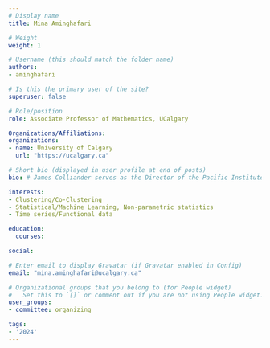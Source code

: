 ```yaml
---
# Display name
title: Mina Aminghafari

# Weight
weight: 1

# Username (this should match the folder name)
authors:
- aminghafari

# Is this the primary user of the site?
superuser: false

# Role/position
role: Associate Professor of Mathematics, UCalgary

Organizations/Affiliations:
organizations:
- name: University of Calgary
  url: "https://ucalgary.ca"

# Short bio (displayed in user profile at end of posts)
bio: # James Colliander serves as the Director of the Pacific Institute for the Mathematical Sciences.

interests:
- Clustering/Co-Clustering
- Statistical/Machine Learning, Non-parametric statistics
- Time series/Functional data

education:
  courses:

social:

# Enter email to display Gravatar (if Gravatar enabled in Config)
email: "mina.aminghafari@ucalgary.ca"

# Organizational groups that you belong to (for People widget)
#   Set this to `[]` or comment out if you are not using People widget.
user_groups:
- committee: organizing

tags:
- '2024'
---
```

